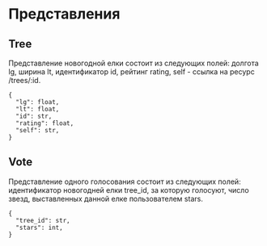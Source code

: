 # Представления

## Tree

Представление новогодной елки состоит из следующих полей: долгота lg, ширина lt, идентификатор id, рейтинг rating, self - ссылка на ресурс /trees/:id.
```
{
  "lg": float,
  "lt": float,
  "id": str,
  "rating": float,
  "self": str,
}
```

## Vote

Представление одного голосования состоит из следующих полей: идентификатор новогодней елки tree_id, за которую голосуют, число 
звезд, выставленных данной елке пользователем stars.
```
{
  "tree_id": str,
  "stars": int,
}
```
